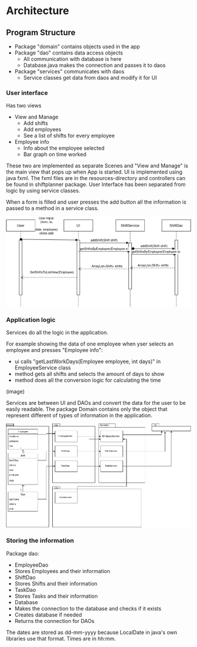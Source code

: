 # Architecture

## Program Structure

* Package "domain" contains objects used in the app
* Package "dao" contains data access objects
  * All communication with database is here
  * Database.java makes the connection and passes it to daos
* Package "services" communicates with daos 
  * Service classes get data from daos and modify it for UI

### User interface 

Has two views
  * View and Manage
    * Add shifts
    * Add employees
    * See a list of shifts for every employee
  * Employee info
    * Info about the employee selected
    * Bar graph on time worked
    
These two are implemented as separate Scenes and "View and Manage" is the main view that pops up when App is started. UI is implemented using java fxml. The fxml files are in the resources-directory and controllers can be found in shiftplanner package. User Interface has been separated from logic by using service classes.

When a form is filled and user presses the add button all the information is passed to a method in a service class. 

<img src=https://github.com/LauriKajakko/ot-harjoitustyo/blob/main/documentation/images/sequence_week5.png />

### Application logic

Services do all the logic in the application. 

For example showing the data of one employee when yser selects an employee and presses "Employee info":
 * ui calls "getLastWorkDays(Employee employee, int days)" in EmployeeService class
  * method gets all shifts and selects the amount of days to show
  * method does all the conversion logic for calculating the time

(image)


Services are between UI and DAOs and convert the data for the user to be easily readable. The package Domain contains only the object that represent different of types of information in the application.

<img src=https://github.com/LauriKajakko/ot-harjoitustyo/blob/main/documentation/images/ClassArchitecture.png />


### Storing the information

Package dao:
 * EmployeeDao
  * Stores Employees and their information
 * ShiftDao
  * Stores Shifts and their information
 * TaskDao
  * Stores Tasks and their information
 * Database
  * Makes the connection to the database and checks if it exists
  * Creates database if needed
  * Returns the connection for DAOs
  
The dates are stored as dd-mm-yyyy because LocalDate in java's own libraries use that format. Times are in hh:mm. 

 

